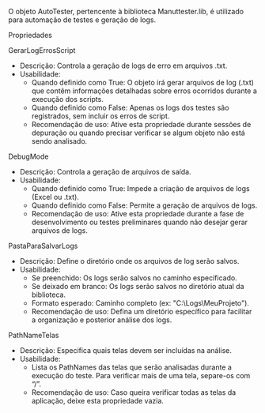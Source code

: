O objeto AutoTester, pertencente à biblioteca Manuttester.lib, é utilizado para automação de testes e geração de logs.
 
Propriedades

GerarLogErrosScript

* Descrição: Controla a geração de logs de erro em arquivos .txt.
* Usabilidade:
    * Quando definido como True: O objeto irá gerar arquivos de log (.txt) que contêm informações detalhadas sobre erros ocorridos durante a execução dos scripts.
    * Quando definido como False: Apenas os logs dos testes são registrados, sem incluir os erros de script.
    * Recomendação de uso: Ative esta propriedade durante sessões de depuração ou quando precisar verificar se algum objeto não está sendo analisado.

DebugMode

* Descrição: Controla a geração de arquivos de saída.
* Usabilidade:
    * Quando definido como True: Impede a criação de arquivos de logs (Excel ou .txt).
    * Quando definido como False: Permite a geração de arquivos de logs.
    * Recomendação de uso: Ative esta propriedade durante a fase de desenvolvimento ou testes preliminares quando não desejar gerar arquivos de logs.

PastaParaSalvarLogs

* Descrição: Define o diretório onde os arquivos de log serão salvos.
* Usabilidade:
    * Se preenchido: Os logs serão salvos no caminho especificado.
    * Se deixado em branco: Os logs serão salvos no diretório atual da biblioteca.
    * Formato esperado: Caminho completo (ex: "C:\Logs\MeuProjeto").
    * Recomendação de uso: Defina um diretório específico para facilitar a organização e posterior análise dos logs.

PathNameTelas

* Descrição: Especifica quais telas devem ser incluídas na análise.
* Usabilidade:
    * Lista os PathNames das telas que serão analisadas durante a execução do teste. Para verificar mais de uma tela, separe-os com “/”. 
    * Recomendação de uso: Caso queira verificar todas as telas da aplicação, deixe esta propriedade vazia.
